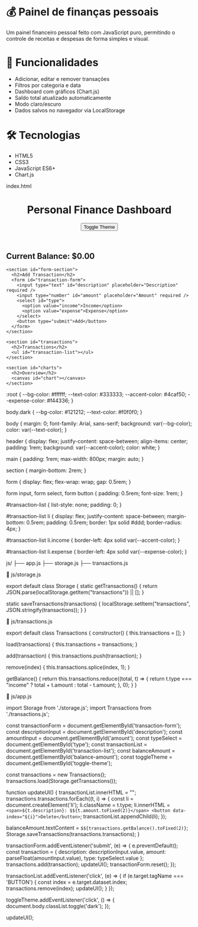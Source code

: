 # 💰 Painel de finanças pessoais

Um painel financeiro pessoal feito com JavaScript puro, permitindo o controle de receitas e despesas de forma simples e visual.

# 🚀 Funcionalidades
- Adicionar, editar e remover transações
- Filtros por categoria e data
- Dashboard com gráficos (Chart.js)
- Saldo total atualizado automaticamente
- Modo claro/escuro
- Dados salvos no navegador via LocalStorage

# 🛠️ Tecnologias
- HTML5
- CSS3
- JavaScript ES6+
- Chart.js


 index.html
 
<!DOCTYPE html>
<html lang="en">
<head>
  <meta charset="UTF-8" />
  <meta name="viewport" content="width=device-width, initial-scale=1.0"/>
  <title>Personal Finance Dashboard</title>
  <link rel="stylesheet" href="css/style.css"/>
</head>
<body>
  <header>
    <h1>Personal Finance Dashboard</h1>
    <button id="toggle-theme">Toggle Theme</button>
  </header>

  <main>
    <section id="balance">
      <h2>Current Balance: <span id="balance-amount">$0.00</span></h2>
    </section>

    <section id="form-section">
      <h2>Add Transaction</h2>
      <form id="transaction-form">
        <input type="text" id="description" placeholder="Description" required />
        <input type="number" id="amount" placeholder="Amount" required />
        <select id="type">
          <option value="income">Income</option>
          <option value="expense">Expense</option>
        </select>
        <button type="submit">Add</button>
      </form>
    </section>

    <section id="transactions">
      <h2>Transactions</h2>
      <ul id="transaction-list"></ul>
    </section>

    <section id="charts">
      <h2>Overview</h2>
      <canvas id="chart"></canvas>
    </section>
  </main>

  <script type="module" src="js/app.js"></script>
</body>
</html>

:root {
  --bg-color: #ffffff;
  --text-color: #333333;
  --accent-color: #4caf50;
  --expense-color: #f44336;
}

body.dark {
  --bg-color: #121212;
  --text-color: #f0f0f0;
}

body {
  margin: 0;
  font-family: Arial, sans-serif;
  background: var(--bg-color);
  color: var(--text-color);
}

header {
  display: flex;
  justify-content: space-between;
  align-items: center;
  padding: 1rem;
  background: var(--accent-color);
  color: white;
}

main {
  padding: 1rem;
  max-width: 800px;
  margin: auto;
}

section {
  margin-bottom: 2rem;
}

form {
  display: flex;
  flex-wrap: wrap;
  gap: 0.5rem;
}

form input,
form select,
form button {
  padding: 0.5rem;
  font-size: 1rem;
}

#transaction-list {
  list-style: none;
  padding: 0;
}

#transaction-list li {
  display: flex;
  justify-content: space-between;
  margin-bottom: 0.5rem;
  padding: 0.5rem;
  border: 1px solid #ddd;
  border-radius: 4px;
}

#transaction-list li.income {
  border-left: 4px solid var(--accent-color);
}

#transaction-list li.expense {
  border-left: 4px solid var(--expense-color);
}


js/
├── app.js
├── storage.js
├── transactions.js

📂 js/storage.js

export default class Storage {
  static getTransactions() {
    return JSON.parse(localStorage.getItem("transactions")) || [];
  }

  static saveTransactions(transactions) {
    localStorage.setItem("transactions", JSON.stringify(transactions));
  }
}

📂 js/transactions.js

export default class Transactions {
  constructor() {
    this.transactions = [];
  }

  load(transactions) {
    this.transactions = transactions;
  }

  add(transaction) {
    this.transactions.push(transaction);
  }

  remove(index) {
    this.transactions.splice(index, 1);
  }

  getBalance() {
    return this.transactions.reduce((total, t) => {
      return t.type === "income"
        ? total + t.amount
        : total - t.amount;
    }, 0);
  }
}

📂 js/app.js

import Storage from './storage.js';
import Transactions from './transactions.js';

const transactionForm = document.getElementById('transaction-form');
const descriptionInput = document.getElementById('description');
const amountInput = document.getElementById('amount');
const typeSelect = document.getElementById('type');
const transactionList = document.getElementById('transaction-list');
const balanceAmount = document.getElementById('balance-amount');
const toggleTheme = document.getElementById('toggle-theme');

const transactions = new Transactions();
transactions.load(Storage.getTransactions());

function updateUI() {
  transactionList.innerHTML = "";
  transactions.transactions.forEach((t, i) => {
    const li = document.createElement('li');
    li.className = t.type;
    li.innerHTML = `
      <span>${t.description}: $${t.amount.toFixed(2)}</span>
      <button data-index="${i}">Delete</button>
    `;
    transactionList.appendChild(li);
  });

  balanceAmount.textContent = `$${transactions.getBalance().toFixed(2)}`;
  Storage.saveTransactions(transactions.transactions);
}

transactionForm.addEventListener('submit', (e) => {
  e.preventDefault();
  const transaction = {
    description: descriptionInput.value,
    amount: parseFloat(amountInput.value),
    type: typeSelect.value
  };
  transactions.add(transaction);
  updateUI();
  transactionForm.reset();
});

transactionList.addEventListener('click', (e) => {
  if (e.target.tagName === 'BUTTON') {
    const index = e.target.dataset.index;
    transactions.remove(index);
    updateUI();
  }
});

toggleTheme.addEventListener('click', () => {
  document.body.classList.toggle('dark');
});

updateUI();
